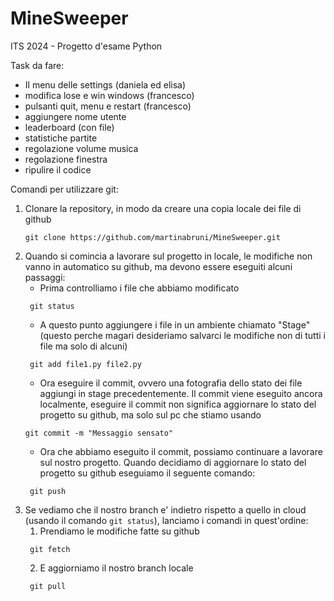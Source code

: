# MineSweeper
ITS 2024 - Progetto d'esame Python

Task da fare:
- Il menu delle settings (daniela ed elisa)
- modifica lose e win windows (francesco)
- pulsanti quit, menu e restart (francesco)
- aggiungere nome utente
- leaderboard (con file)
- statistiche partite
- regolazione volume musica
- regolazione finestra
- ripulire il codice


Comandi per utilizzare git:
1) Clonare la repository, in modo da creare una copia locale dei file di github
    ```commandline
    git clone https://github.com/martinabruni/MineSweeper.git
    ```
2) Quando si comincia a lavorare sul progetto in locale, le modifiche non vanno in automatico su github, ma devono essere eseguiti alcuni passaggi:
   * Prima controlliamo i file che abbiamo modificato
   ```commandline
    git status
    ```
   * A questo punto aggiungere i file in un ambiente chiamato "Stage" (questo perche magari desideriamo salvarci le modifiche non di tutti i file ma solo di alcuni)
   ```commandline
    git add file1.py file2.py
    ```
   * Ora eseguire il commit, ovvero una fotografia dello stato dei file aggiungi in stage precedentemente. Il commit viene eseguito ancora localmente, eseguire il commit non significa aggiornare lo stato del progetto su github, ma solo sul pc che stiamo usando
    ```commandline
    git commit -m "Messaggio sensato"
    ```
   * Ora che abbiamo eseguito il commit, possiamo continuare a lavorare sul nostro progetto. Quando decidiamo di aggiornare lo stato del progetto su github eseguiamo il seguente comando:
   ```commandline
    git push
    ```
3) Se vediamo che il nostro branch e' indietro rispetto a quello in cloud (usando il comando ```git status```), lanciamo i comandi in quest'ordine:
   1) Prendiamo le modifiche fatte su github   
   ```commandline
    git fetch
    ```
   2) E aggiorniamo il nostro branch locale
   ```commandline
    git pull
    ```
